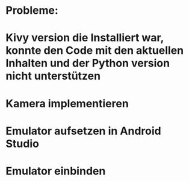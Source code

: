 # Probleme:
  # Kivy version die Installiert war, konnte den Code mit den aktuellen Inhalten und der Python version nicht unterstützen
  # Kamera implementieren
  # Emulator aufsetzen in Android Studio
  # Emulator einbinden

